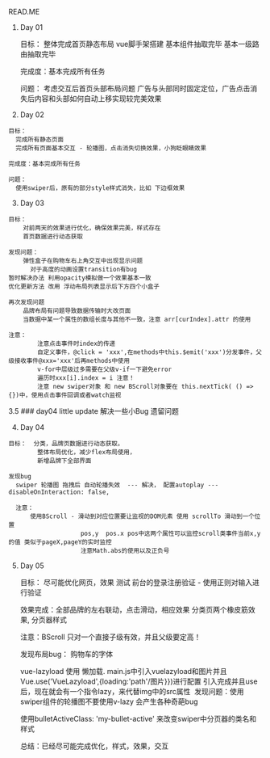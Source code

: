 READ.ME

1.  Day 01

    目标：
      整体完成首页静态布局
      vue脚手架搭建
      基本组件抽取完毕 基本一级路由抽取完毕

    完成度：基本完成所有任务

     问题：
      考虑交互后首页头部布局问题
        广告与头部同时固定定位，广告点击消失后内容和头部如何自动上移实现较完美效果

2.   Day 02

    目标：
      完成所有静态页面
      完成所有页面基本交互 - 轮播图，点击消失切换效果，小狗眨眼睛效果

    完成度：基本完成所有任务

    问题：
      使用swiper后，原有的部分style样式消失，比如 下边框效果


3.    Day 03

    目标：
        对前两天的效果进行优化，确保效果完美，样式存在
        首页数据进行动态获取

    发现问题：
        弹性盒子在购物车右上角交互中出现显示问题
          对于高度的动画设置transition有bug
    暂时解决办法 利用opacity模拟做一个效果基本一致
    优化更新方法 改用 浮动布局列表显示后下方四个小盒子

    再次发现问题
        品牌布局有问题导致数据传输时大改页面
        当数据中某一个属性的数组长度与其他不一致，注意 arr[curIndex].attr 的使用

    注意：
            注意点击事件时index的传递
            自定义事件，@click = 'xxx',在methods中this.$emit('xxx')分发事件，父级接收事件@xxx='xxx'后再methods中使用
            v-for中层级过多需要在父级v-if一下避免error
            遍历时xxx[i].index = i 注意！
            注意 new swiper对象 和 new BScroll对象要在 this.nextTick( () => {})中，使用点击事件回调或者watch监视

3.5 ###
    day04 little update  解决一些小Bug 遗留问题

4.    Day 04

    目标：  分类，品牌页数据进行动态获取。
            整体布局优化，减少flex布局使用，
            新增品牌下全部界面

    发现bug
      swiper 轮播图 拖拽后 自动轮播失效  --- 解决， 配置autoplay --- disableOnInteraction: false,

      注意：
          使用BScroll - 滑动到对应位置要让监视的DOM元素 使用 scrollTo 滑动到一个位置
                        pos,y  pos.x pos中这两个属性可以监控scroll类事件当前x,y的值 类似于pageX,pageY的实时监控
                        注意Math.abs的使用以及正负号
5.    Day 05

      目标：
          尽可能优化网页，效果 测试
          前台的登录注册验证 - 使用正则对输入进行验证


      效果完成：全部品牌的左右联动，点击滑动，相应效果
                分类页两个橡皮筋效果, 分页器样式

      注意：BScroll 只对一个直接子级有效，并且父级要定高！

      发现布局bug：   购物车的字体

      vue-lazyload 使用 懒加载.  main.js中引入vuelazyload和图片并且Vue.use('VueLazyload',{loading:'path'/图片}})进行配置
                                引入完成并且use后，现在就会有一个指令lazy，来代替img中的src属性 <img v-lazy="">
      发现问题：使用swiper组件的轮播图不要使用v-lazy 会产生各种奇葩bug

      使用bulletActiveClass: 'my-bullet-active' 来改变swiper中分页器的类名和样式

      总结：已经尽可能完成优化，样式，效果，交互

